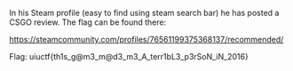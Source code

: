 In his Steam profile (easy to find using steam search bar) he has posted a CSGO review. The flag can be found there:

https://steamcommunity.com/profiles/76561199375368137/recommended/

Flag: uiuctf{th1s_g@m3_m@d3_m3_A_terr1bL3_p3rSoN_iN_2016}